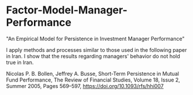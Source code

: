 # Factor-Model-Manager-Performance
"An Empirical Model for Persistence in Investment Manager Performance"

I apply methods and processes similar to those used in the following paper in Iran. I show that the results regarding managers' behavior do not hold true in Iran.

Nicolas P. B. Bollen, Jeffrey A. Busse, Short-Term Persistence in Mutual Fund Performance, The Review of Financial Studies, Volume 18, Issue 2, Summer 2005, Pages 569–597, https://doi.org/10.1093/rfs/hhi007
